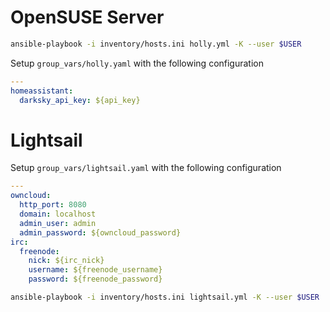 # OpenSUSE Server

```sh
ansible-playbook -i inventory/hosts.ini holly.yml -K --user $USER
```

Setup `group_vars/holly.yaml` with the following configuration

```yaml
---
homeassistant:
  darksky_api_key: ${api_key}
```

# Lightsail

Setup `group_vars/lightsail.yaml` with the following configuration

```yaml
---
owncloud:
  http_port: 8080
  domain: localhost
  admin_user: admin
  admin_password: ${owncloud_password}
irc:
  freenode:
    nick: ${irc_nick}
    username: ${freenode_username}
    password: ${freenode_password}
```

```sh
ansible-playbook -i inventory/hosts.ini lightsail.yml -K --user $USER
```